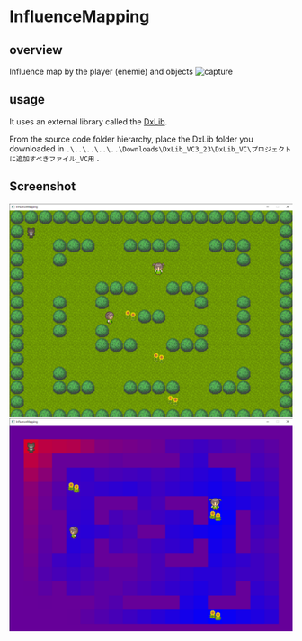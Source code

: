 # InfluenceMapping
## overview
Influence map by the player (enemie) and objects
![capture](https://github.com/guinpen98/InfluenceMapping/blob/master/picture/capture.gif?raw=true)
## usage
It uses an external library called the [DxLib](https://dxlib.xsrv.jp/).

From the source code folder hierarchy, place the DxLib folder you downloaded in `.\..\..\..\..\Downloads\DxLib_VC3_23\DxLib_VC\プロジェクトに追加すべきファイル_VC用` .
## Screenshot
![screenshot](https://github.com/guinpen98/InfluenceMapping/blob/master/picture/screenshot.png?raw=true)
![screenshot](https://github.com/guinpen98/InfluenceMapping/blob/master/picture/screenshot%20(2).png?raw=true)
